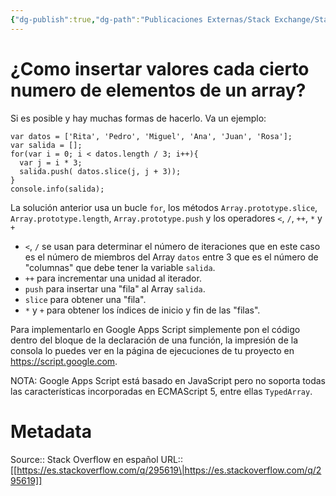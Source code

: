 ```yaml
---
{"dg-publish":true,"dg-path":"Publicaciones Externas/Stack Exchange/Stack Overflow en español/es.stackoverflow.com-295619.md","permalink":"/publicaciones-externas/stack-exchange/stack-overflow-en-espanol/es-stackoverflow-com-295619/","title":"¿Como insertar valores cada cierto numero de elementos de un array?","hide":true,"noteIcon":"\"0\"","created":"2024-04-03T12:49:10.760-06:00","updated":"2024-04-05T16:43:56.032-06:00"}
---
```


# ¿Como insertar valores cada cierto numero de elementos de un array?

Si es posible y hay muchas formas de hacerlo. Va un ejemplo:
   

<!-- begin snippet: js hide: false console: true babel: false -->

<!-- language: lang-js -->

    var datos = ['Rita', 'Pedro', 'Miguel', 'Ana', 'Juan', 'Rosa'];
    var salida = [];
    for(var i = 0; i < datos.length / 3; i++){
      var j = i * 3;
      salida.push( datos.slice(j, j + 3));
    }
    console.info(salida);

<!-- end snippet -->

La solución anterior usa un bucle `for`, los métodos `Array.prototype.slice`, `Array.prototype.length`, `Array.prototype.push` y los operadores `<`, `/`, `++`, `*` y `+`

- `<`, `/` se usan para determinar el número de iteraciones que en este caso es el número de miembros del Array `datos` entre 3 que es el número de "columnas" que debe tener la variable `salida`.
- `++` para incrementar una unidad al iterador.
- `push` para insertar una "fila" al Array `salida`.
- `slice` para obtener una "fila".
- `*` y `+` para obtener los índices de inicio y fin de las "filas".

Para implementarlo en Google Apps Script simplemente pon el código dentro del bloque de la declaración de una función, la impresión de la consola lo puedes ver en la página de ejecuciones de tu proyecto en https://script.google.com.

NOTA: Google Apps Script está basado en JavaScript pero no soporta todas las características incorporadas en ECMAScript 5, entre ellas `TypedArray`.

# Metadata
Source:: Stack Overflow en español
URL:: [[https://es.stackoverflow.com/q/295619\|https://es.stackoverflow.com/q/295619]]

